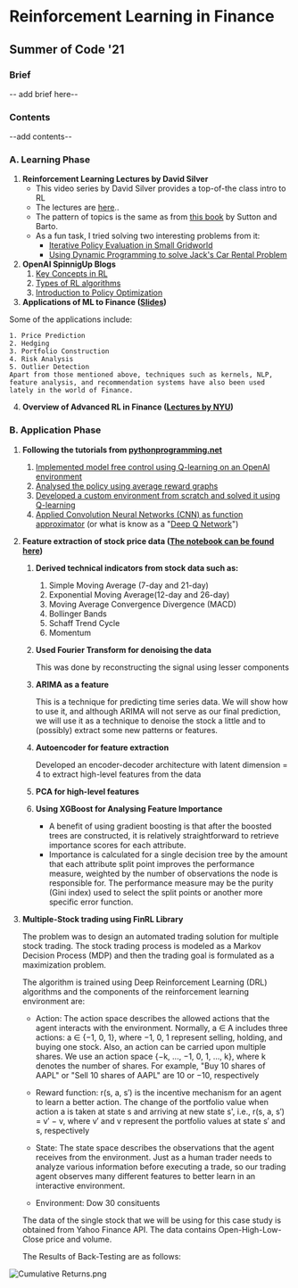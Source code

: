 # Reinforcement Learning in Finance
## Summer of Code '21

### Brief
-- add brief here--
### Contents
--add contents--

### A. Learning Phase
1. __Reinforcement Learning Lectures by David Silver__
	- This video series by David Silver provides a top-of-the class intro to RL 
	- The lectures are [here](https://www.davidsilver.uk/teaching/).. 
	- The pattern of topics is the same as from [this book](http://www.incompleteideas.net/book/RLbook2020.pdf) by Sutton and Barto.
	- As a fun task, I tried solving two interesting problems from it:
		- [Iterative Policy Evaluation in Small Gridworld](gridwrld.py)
		- [Using Dynamic Programming to solve Jack's Car Rental Problem](/jackscarrental-master/)
2. **OpenAI SpinnigUp Blogs**
	1. [Key Concepts in RL](https://spinningup.openai.com/en/latest/spinningup/rl_intro.html)
	2. [Types of RL algorithms](https://spinningup.openai.com/en/latest/spinningup/rl_intro2.html)
	3. [Introduction to Policy Optimization](https://spinningup.openai.com/en/latest/spinningup/rl_intro3.html)
3. **Applications of ML to Finance ([Slides](https://poseidon01.ssrn.com/delivery.php?ID=240069002121077002085006120118071075017073054032033092074008012074008113004026066069126000025041062008124018121071119092113123007080012013002115090127024028096093046036044017081025073029001025104113113070116111120067075098116101122015125110006099104&EXT=pdf&INDEX=TRUE))**

Some of the applications include:

	1. Price Prediction
	2. Hedging
	3. Portfolio Construction
	4. Risk Analysis
	5. Outlier Detection
	Apart from those mentioned above, techniques such as kernels, NLP, feature analysis, and recommendation systems have also been used lately in the world of Finance.

4. **Overview of Advanced RL in Finance ([Lectures by NYU](https://github.com/englianhu/Coursera-Overview-of-Advanced-Methods-of-Reinforcement-Learning-in-Finance))**

### B. Application Phase
1. **Following the tutorials from [pythonprogramming.net](https://pythonprogramming.net/q-learning-reinforcement-learning-python-tutorial/)**
	1. [Implemented model free control using Q-learning on an OpenAI environment](/Q-Learning/vid1.py) 
	2. [Analysed the policy using average reward graphs](/Q-Learning/vid3.py)
	3. [Developed a custom environment from scratch and solved it using Q-learning](/Q-Learning/vid4.py)
	4. [Applied Convolution Neural Networks (CNN) as function approximator](/Q-Learning/vid6.py) (or what is know as a "[Deep Q Network](https://www.cs.toronto.edu/~vmnih/docs/dqn.pdf)")
2. **Feature extraction of stock price data ([The notebook can be found here](Fin_AI_feature_extraction.ipynb))**
	1. **Derived technical indicators from stock data such as:**
		1. Simple Moving Average (7-day and 21-day)
		2. Exponential Moving Average(12-day and 26-day)
		3. Moving Average Convergence Divergence (MACD)
		4. Bollinger Bands
		5. Schaff Trend Cycle
		6. Momentum
	2. **Used Fourier Transform for denoising the data**

		This was done by reconstructing the signal using lesser components
	3. **ARIMA as a feature**
		
		This is a technique for predicting time series data. We will show how to use it, and although ARIMA will not serve as our final prediction, we will use it as a technique to denoise the stock a little and to (possibly) extract some new patterns or features.
	4. **Autoencoder for feature extraction**
		
		Developed an encoder-decoder architecture with latent dimension = 4 to extract high-level features from the data
	5. **PCA for high-level features**
	6. **Using XGBoost for Analysing Feature Importance**
		- A benefit of using gradient boosting is that after the boosted trees are constructed, it is relatively straightforward to retrieve importance scores for each attribute.
		- Importance is calculated for a single decision tree by the amount that each attribute split point improves the performance measure, weighted by the number of observations the node is responsible for. The performance measure may be the purity (Gini index) used to select the split points or another more specific error function.
3. **Multiple-Stock trading using FinRL Library**
	
	The problem was to design an automated trading solution for multiple stock trading. The stock trading process is modeled as a Markov Decision Process (MDP) and then the trading goal is formulated as a maximization problem.

	The algorithm is trained using Deep Reinforcement Learning (DRL) algorithms and the components of the reinforcement learning environment are:

	- Action: The action space describes the allowed actions that the agent interacts with the environment. Normally, a ∈ A includes three actions: a ∈ {−1, 0, 1}, where −1, 0, 1 represent selling, holding, and buying one stock. Also, an action can be carried upon multiple shares. We use an action space {−k, ..., −1, 0, 1, ..., k}, where k denotes the number of shares. For example, "Buy 10 shares of AAPL" or "Sell 10 shares of AAPL" are 10 or −10, respectively

	- Reward function: r(s, a, s′) is the incentive mechanism for an agent to learn a better action. The change of the portfolio value when action a is taken at state s and arriving at new state s', i.e., r(s, a, s′) = v′ − v, where v′ and v represent the portfolio values at state s′ and s, respectively

	- State: The state space describes the observations that the agent receives from the environment. Just as a human trader needs to analyze various information before executing a trade, so our trading agent observes many different features to better learn in an interactive environment.

	- Environment: Dow 30 consituents

	The data of the single stock that we will be using for this case study is obtained from Yahoo Finance API. The data contains Open-High-Low-Close price and volume.
	
	The Results of Back-Testing are as follows: 

![Cumulative Returns.png]()
